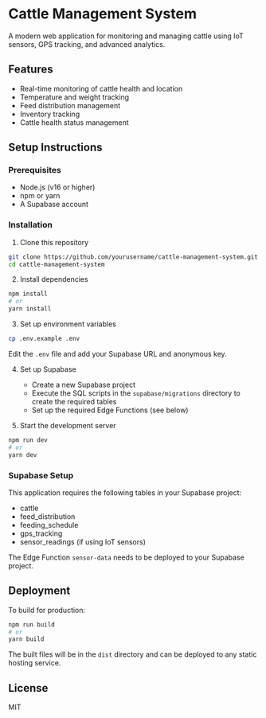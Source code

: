 
# Cattle Management System

A modern web application for monitoring and managing cattle using IoT sensors, GPS tracking, and advanced analytics.

## Features

- Real-time monitoring of cattle health and location
- Temperature and weight tracking
- Feed distribution management
- Inventory tracking
- Cattle health status management

## Setup Instructions

### Prerequisites

- Node.js (v16 or higher)
- npm or yarn
- A Supabase account

### Installation

1. Clone this repository
```bash
git clone https://github.com/yourusername/cattle-management-system.git
cd cattle-management-system
```

2. Install dependencies
```bash
npm install
# or
yarn install
```

3. Set up environment variables
```bash
cp .env.example .env
```
Edit the `.env` file and add your Supabase URL and anonymous key.

4. Set up Supabase
   - Create a new Supabase project
   - Execute the SQL scripts in the `supabase/migrations` directory to create the required tables
   - Set up the required Edge Functions (see below)

5. Start the development server
```bash
npm run dev
# or
yarn dev
```

### Supabase Setup

This application requires the following tables in your Supabase project:
- cattle
- feed_distribution
- feeding_schedule
- gps_tracking
- sensor_readings (if using IoT sensors)

The Edge Function `sensor-data` needs to be deployed to your Supabase project.

## Deployment

To build for production:
```bash
npm run build
# or
yarn build
```

The built files will be in the `dist` directory and can be deployed to any static hosting service.

## License

MIT
